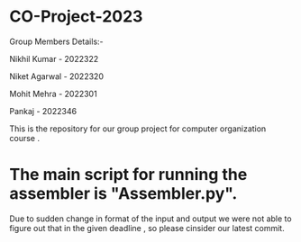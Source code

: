 # CO-Project-2023
Group Members Details:-

  Nikhil Kumar - 2022322
  
  Niket Agarwal - 2022320
  
  Mohit Mehra - 2022301
  
  Pankaj  - 2022346
  
  
This is the repository for our group project for computer organization course .  
# The main script for running the assembler is "Assembler.py". 
Due to sudden change in format of the input and output we were not able to figure out that in the given deadline , so please cinsider our latest commit.
